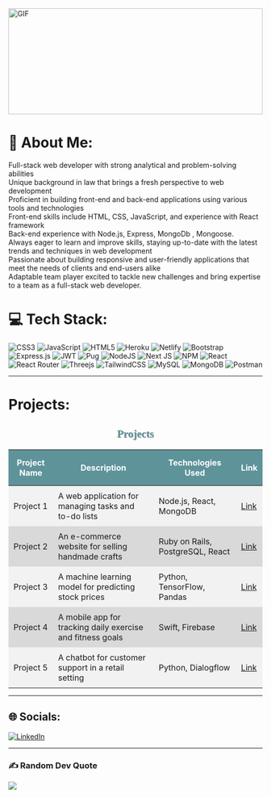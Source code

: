 




<img align="center" alt="GIF" src="https://github.com/abhisheknaiidu/abhisheknaiidu/blob/master/code.gif?raw=true" width="100%" height="210" /> 



# 💫 About Me:
Full-stack web developer with strong analytical and problem-solving abilities<br>Unique background in law that brings a fresh perspective to web development<br>Proficient in building front-end and back-end applications using various tools and technologies<br>Front-end skills include HTML, CSS, JavaScript, and experience with React framework<br>Back-end experience with Node.js, Express, MongoDb , Mongoose.<br>Always eager to learn and improve skills, staying up-to-date with the latest trends and techniques in web development<br>Passionate about building responsive and user-friendly applications that meet the needs of clients and end-users alike<br>Adaptable team player excited to tackle new challenges and bring expertise to a team as a full-stack web developer.

# 💻 Tech Stack:
![CSS3](https://img.shields.io/badge/css3-%231572B6.svg?style=for-the-badge&logo=css3&logoColor=white) ![JavaScript](https://img.shields.io/badge/javascript-%23323330.svg?style=for-the-badge&logo=javascript&logoColor=%23F7DF1E) ![HTML5](https://img.shields.io/badge/html5-%23E34F26.svg?style=for-the-badge&logo=html5&logoColor=white) ![Heroku](https://img.shields.io/badge/heroku-%23430098.svg?style=for-the-badge&logo=heroku&logoColor=white) ![Netlify](https://img.shields.io/badge/netlify-%23000000.svg?style=for-the-badge&logo=netlify&logoColor=#00C7B7) ![Bootstrap](https://img.shields.io/badge/bootstrap-%23563D7C.svg?style=for-the-badge&logo=bootstrap&logoColor=white) ![Express.js](https://img.shields.io/badge/express.js-%23404d59.svg?style=for-the-badge&logo=express&logoColor=%2361DAFB) ![JWT](https://img.shields.io/badge/JWT-black?style=for-the-badge&logo=JSON%20web%20tokens) ![Pug](https://img.shields.io/badge/Pug-FFF?style=for-the-badge&logo=pug&logoColor=A86454) ![NodeJS](https://img.shields.io/badge/node.js-6DA55F?style=for-the-badge&logo=node.js&logoColor=white) ![Next JS](https://img.shields.io/badge/Next-black?style=for-the-badge&logo=next.js&logoColor=white) ![NPM](https://img.shields.io/badge/NPM-%23000000.svg?style=for-the-badge&logo=npm&logoColor=white) ![React](https://img.shields.io/badge/react-%2320232a.svg?style=for-the-badge&logo=react&logoColor=%2361DAFB) ![React Router](https://img.shields.io/badge/React_Router-CA4245?style=for-the-badge&logo=react-router&logoColor=white) ![Threejs](https://img.shields.io/badge/threejs-black?style=for-the-badge&logo=three.js&logoColor=white) ![TailwindCSS](https://img.shields.io/badge/tailwindcss-%2338B2AC.svg?style=for-the-badge&logo=tailwind-css&logoColor=white) ![MySQL](https://img.shields.io/badge/mysql-%2300f.svg?style=for-the-badge&logo=mysql&logoColor=white) ![MongoDB](https://img.shields.io/badge/MongoDB-%234ea94b.svg?style=for-the-badge&logo=mongodb&logoColor=white) ![Postman](https://img.shields.io/badge/Postman-FF6C37?style=for-the-badge&logo=postman&logoColor=white)

<hr>

# Projects:
<div align="center">

  <h2 style="color:#5F939A;font-family:'Palatino Linotype', serif;text-shadow:1px 1px #aaa;">Projects</h2>

</div>

<table style="width:100%;border-collapse:collapse;margin:auto;">
  <thead>
    <tr style="background-color:#5F939A;color:#fff;">
      <th style="padding:15px 10px;">Project Name</th>
      <th style="padding:15px 10px;">Description</th>
      <th style="padding:15px 10px;">Technologies Used</th>
      <th style="padding:15px 10px;">Link</th>
    </tr>
  </thead>
  <tbody>
    <tr style="background-color:#F2F2F2;">
      <td style="padding:10px;">Project 1</td>
      <td style="padding:10px;">A web application for managing tasks and to-do lists</td>
      <td style="padding:10px;">Node.js, React, MongoDB</td>
      <td style="padding:10px;"><a href="https://github.com/your-username/project1" target="_blank">Link</a></td>
    </tr>
    <tr style="background-color:#D9D9D9;">
      <td style="padding:10px;">Project 2</td>
      <td style="padding:10px;">An e-commerce website for selling handmade crafts</td>
      <td style="padding:10px;">Ruby on Rails, PostgreSQL, React</td>
      <td style="padding:10px;"><a href="https://github.com/your-username/project2" target="_blank">Link</a></td>
    </tr>
    <tr style="background-color:#F2F2F2;">
      <td style="padding:10px;">Project 3</td>
      <td style="padding:10px;">A machine learning model for predicting stock prices</td>
      <td style="padding:10px;">Python, TensorFlow, Pandas</td>
      <td style="padding:10px;"><a href="https://github.com/your-username/project3" target="_blank">Link</a></td>
    </tr>
    <tr style="background-color:#D9D9D9;">
      <td style="padding:10px;">Project 4</td>
      <td style="padding:10px;">A mobile app for tracking daily exercise and fitness goals</td>
      <td style="padding:10px;">Swift, Firebase</td>
      <td style="padding:10px;"><a href="https://github.com/your-username/project4" target="_blank">Link</a></td>
    </tr>
    <tr style="background-color:#F2F2F2;">
      <td style="padding:10px;">Project 5</td>
      <td style="padding:10px;">A chatbot for customer support in a retail setting</td>
      <td style="padding:10px;">Python, Dialogflow</td>
      <td style="padding:10px;"><a href="https://github.com/your-username/project5" target="_blank">Link</a></td>
    </tr>
  </tbody>
</table>

<hr>


## 🌐 Socials:
[![LinkedIn](https://img.shields.io/badge/LinkedIn-%230077B5.svg?logo=linkedin&logoColor=white)](https://linkedin.com/in/https://www.linkedin.com/in/tarek-aljabr-61544599/) 

<hr>



### ✍️ Random Dev Quote
![](https://quotes-github-readme.vercel.app/api?type=horizontal&theme=radical)

<!-- Proudly created with GPRM ( https://gprm.itsvg.in ) -->
